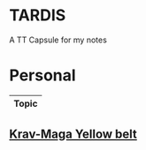 # TARDIS
A TT Capsule for my notes

# Personal

Topic |
------|
[Krav-Maga Yellow belt](./personal/kravmaga/yellowbelt.org)
----